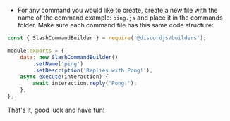 
* For any command you would like to create, create a new file with the name of the command example: `ping.js` and place it in the commands folder. Make sure each command file has this same code structure:

```js
const { SlashCommandBuilder } = require('@discordjs/builders');

module.exports = {
	data: new SlashCommandBuilder()
		.setName('ping')
		.setDescription('Replies with Pong!'),
	async execute(interaction) {
		await interaction.reply('Pong!');
	},
};
```
That's it, good luck and have fun!